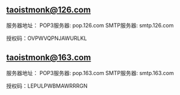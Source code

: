 ## taoistmonk@126.com

服务器地址：
POP3服务器: pop.126.com
SMTP服务器: smtp.126.com

授权码：OVPWVQPNJAWURLKL

## taoistmonk@163.com

服务器地址：
POP3服务器: pop.163.com
SMTP服务器: smtp.163.com

授权码：LEPULPWBMAWRRRGN

